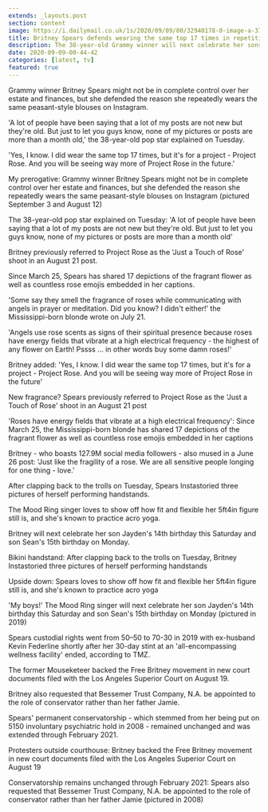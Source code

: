 ```yaml
---
extends: _layouts.post
section: content
image: https://i.dailymail.co.uk/1s/2020/09/09/00/32940178-0-image-a-37_1599608107557.jpg 
title: Britney Spears defends wearing the same top 17 times in repetitive posts Its for Project Rose 
description: The 38-year-old Grammy winner will next celebrate her sons Jayden and Seans birthdays happening this Saturday and Monday 
date: 2020-09-09-00-44-42 
categories: [latest, tv] 
featured: true 
--- 
```

Grammy winner Britney Spears might not be in complete control over her estate and finances, but she defended the reason she repeatedly wears the same peasant-style blouses on Instagram.

'A lot of people have been saying that a lot of my posts are not new but they're old. But just to let you guys know, none of my pictures or posts are more than a month old,' the 38-year-old pop star explained on Tuesday.

'Yes, I know. I did wear the same top 17 times, but it's for a project - Project Rose. And you will be seeing way more of Project Rose in the future.' 

My prerogative: Grammy winner Britney Spears might not be in complete control over her estate and finances, but she defended the reason she repeatedly wears the same peasant-style blouses on Instagram (pictured September 3 and August 12)

The 38-year-old pop star explained on Tuesday: 'A lot of people have been saying that a lot of my posts are not new but they're old. But just to let you guys know, none of my pictures or posts are more than a month old'

Britney previously referred to Project Rose as the 'Just a Touch of Rose' shoot in an August 21 post.

Since March 25, Spears has shared 17 depictions of the fragrant flower as well as countless rose emojis embedded in her captions.

'Some say they smell the fragrance of roses while communicating with angels in prayer or meditation. Did you know? I didn't either!' the Mississippi-born blonde wrote on July 21.

'Angels use rose scents as signs of their spiritual presence because roses have energy fields that vibrate at a high electrical frequency - the highest of any flower on Earth! Pssss ... in other words buy some damn roses!'     

Britney added: 'Yes, I know. I did wear the same top 17 times, but it's for a project - Project Rose. And you will be seeing way more of Project Rose in the future'

New fragrance? Spears previously referred to Project Rose as the 'Just a Touch of Rose' shoot in an August 21 post

'Roses have energy fields that vibrate at a high electrical frequency': Since March 25, the Mississippi-born blonde has shared 17 depictions of the fragrant flower as well as countless rose emojis embedded in her captions

Britney - who boasts 127.9M social media followers - also mused in a June 26 post: 'Just like the fragility of a rose. We are all sensitive people longing for one thing - love.'

After clapping back to the trolls on Tuesday, Spears Instastoried three pictures of herself performing handstands.

The Mood Ring singer loves to show off how fit and flexible her 5ft4in figure still is, and she's known to practice acro yoga.

Britney will next celebrate her son Jayden's 14th birthday this Saturday and son Sean's 15th birthday on Monday. 

Bikini handstand: After clapping back to the trolls on Tuesday, Britney Instastoried three pictures of herself performing handstands

Upside down: Spears loves to show off how fit and flexible her 5ft4in figure still is, and she's known to practice acro yoga

'My boys!' The Mood Ring singer will next celebrate her son Jayden's 14th birthday this Saturday and son Sean's 15th birthday on Monday (pictured in 2019)

Spears custodial rights went from 50–50 to 70-30 in 2019 with ex-husband Kevin Federline shortly after her 30-day stint at an 'all-encompassing wellness facility' ended, according to TMZ.

The former Mouseketeer backed the Free Britney movement in new court documents filed with the Los Angeles Superior Court on August 19.

Britney also requested that Bessemer Trust Company, N.A. be appointed to the role of conservator rather than her father Jamie.

Spears' permanent conservatorship - which stemmed from her being put on 5150 involuntary psychiatric hold in 2008 - remained unchanged and was extended through February 2021.

Protesters outside courthouse: Britney backed the Free Britney movement in new court documents filed with the Los Angeles Superior Court on August 19

Conservatorship remains unchanged through February 2021: Spears also requested that Bessemer Trust Company, N.A. be appointed to the role of conservator rather than her father Jamie (pictured in 2008)

